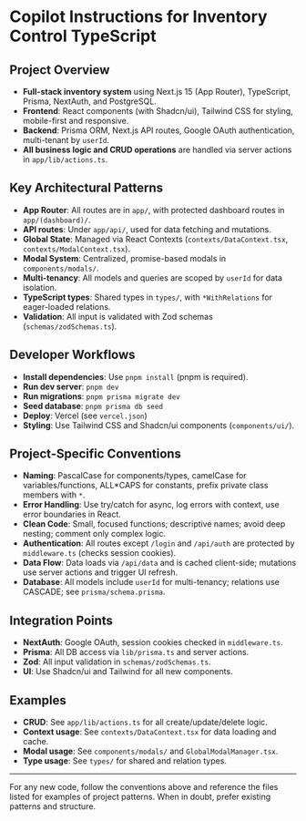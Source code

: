 # Copilot Instructions for Inventory Control TypeScript

## Project Overview

- **Full-stack inventory system** using Next.js 15 (App Router), TypeScript, Prisma, NextAuth, and PostgreSQL.
- **Frontend**: React components (with Shadcn/ui), Tailwind CSS for styling, mobile-first and responsive.
- **Backend**: Prisma ORM, Next.js API routes, Google OAuth authentication, multi-tenant by `userId`.
- **All business logic and CRUD operations** are handled via server actions in `app/lib/actions.ts`.

## Key Architectural Patterns

- **App Router**: All routes are in `app/`, with protected dashboard routes in `app/(dashboard)/`.
- **API routes**: Under `app/api/`, used for data fetching and mutations.
- **Global State**: Managed via React Contexts (`contexts/DataContext.tsx`, `contexts/ModalContext.tsx`).
- **Modal System**: Centralized, promise-based modals in `components/modals/`.
- **Multi-tenancy**: All models and queries are scoped by `userId` for data isolation.
- **TypeScript types**: Shared types in `types/`, with `*WithRelations` for eager-loaded relations.
- **Validation**: All input is validated with Zod schemas (`schemas/zodSchemas.ts`).

## Developer Workflows

- **Install dependencies**: Use `pnpm install` (pnpm is required).
- **Run dev server**: `pnpm dev`
- **Run migrations**: `pnpm prisma migrate dev`
- **Seed database**: `pnpm prisma db seed`
- **Deploy**: Vercel (see `vercel.json`)
- **Styling**: Use Tailwind CSS and Shadcn/ui components (`components/ui/`).

## Project-Specific Conventions

- **Naming**: PascalCase for components/types, camelCase for variables/functions, ALL*CAPS for constants, prefix private class members with `*`.
- **Error Handling**: Use try/catch for async, log errors with context, use error boundaries in React.
- **Clean Code**: Small, focused functions; descriptive names; avoid deep nesting; comment only complex logic.
- **Authentication**: All routes except `/login` and `/api/auth` are protected by `middleware.ts` (checks session cookies).
- **Data Flow**: Data loads via `/api/data` and is cached client-side; mutations use server actions and trigger UI refresh.
- **Database**: All models include `userId` for multi-tenancy; relations use CASCADE; see `prisma/schema.prisma`.

## Integration Points

- **NextAuth**: Google OAuth, session cookies checked in `middleware.ts`.
- **Prisma**: All DB access via `lib/prisma.ts` and server actions.
- **Zod**: All input validation in `schemas/zodSchemas.ts`.
- **UI**: Use Shadcn/ui and Tailwind for all new components.

## Examples

- **CRUD**: See `app/lib/actions.ts` for all create/update/delete logic.
- **Context usage**: See `contexts/DataContext.tsx` for data loading and cache.
- **Modal usage**: See `components/modals/` and `GlobalModalManager.tsx`.
- **Type usage**: See `types/` for shared and relation types.

---

For any new code, follow the conventions above and reference the files listed for examples of project patterns. When in doubt, prefer existing patterns and structure.

